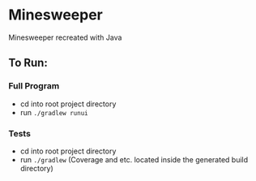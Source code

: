 # Minesweeper
Minesweeper recreated with Java

## To Run:
### Full Program
- cd into root project directory
- run `./gradlew runui`

### Tests
- cd into root project directory
- run `./gradlew`
(Coverage and etc. located inside the generated build directory)

